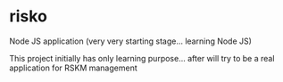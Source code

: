 risko
=====

Node JS application (very very starting stage... learning Node JS)

This project initially has only learning purpose... after will try to be a real application for RSKM management
